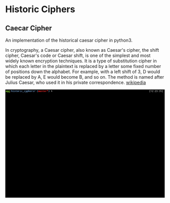# Historic Ciphers
## Caecar Cipher
An implementation of the historical caesar cipher in python3.

In cryptography, a Caesar cipher, also known as Caesar's cipher, the shift cipher, Caesar's code or Caesar shift, is one of the simplest and most widely known encryption techniques. It is a type of substitution cipher in which each letter in the plaintext is replaced by a letter some fixed number of positions down the alphabet. For example, with a left shift of 3, D would be replaced by A, E would become B, and so on. The method is named after Julius Caesar, who used it in his private correspondence. [wikipedia](https://en.wikipedia.org/wiki/Caesar_cipher)

![Sample run](img/caesar.gif "Description goes here")